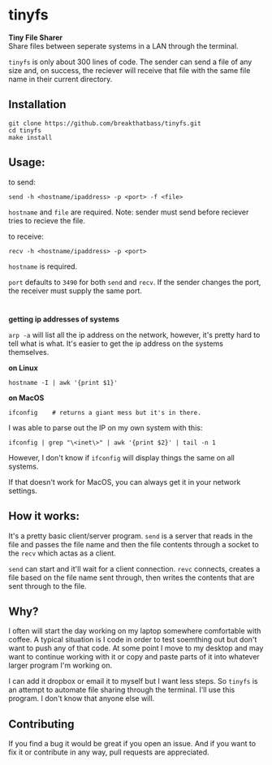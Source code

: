 # tinyfs
**Tiny File Sharer**  
Share files between seperate systems in a LAN through the terminal.  

`tinyfs` is only about 300 lines of code. The sender can send a file of any size and, on success, the reciever will receive that file with the same file name in their current directory.

## Installation
```
git clone https://github.com/breakthatbass/tinyfs.git
cd tinyfs
make install
```

## Usage:
to send:
```
send -h <hostname/ipaddress> -p <port> -f <file>
```
`hostname` and `file` are required. Note: sender must send before reciever tries to recieve the file.

to receive:
```
recv -h <hostname/ipaddress> -p <port>
```
`hostname` is required.  

`port` defaults to `3490` for both `send` and `recv`. If the sender changes the port, the receiver must supply the same port.
#
**getting ip addresses of systems**  

`arp -a` will list all the ip address on the network, however, it's pretty hard to tell what is what. It's easier to get the ip address on the systems themselves.

**on Linux**
```
hostname -I | awk '{print $1}'
```
 
**on MacOS**
```
ifconfig    # returns a giant mess but it's in there.
```
I was able to parse out the IP on my own system with this:
```
ifconfig | grep "\<inet\>" | awk '{print $2}' | tail -n 1
```
However, I don't know if `ifconfig` will display things the same on all systems.  

If that doesn't work for MacOS, you can always get it in your network settings.

## How it works:
It's a pretty basic client/server program. `send` is a server that reads in the file and passes the file name and then the file contents through a socket to the `recv` which actas as a client.

`send` can start and it'll wait for a client connection. `revc` connects, creates a file based on the file name sent through, then writes the contents that are sent through to the file.

## Why?
I often will start the day working on my laptop somewhere comfortable with coffee. A typical situation is I code in order to test soemthing out but don't want to push any of that code. At some point I move to my desktop and may want to continue working with it or copy and paste parts of it into whatever larger program I'm working on.

I can add it dropbox or email it to myself but I want less steps. So `tinyfs` is an attempt to automate file sharing through the terminal. I'll use this program. I don't know that anyone else will.

## Contributing
If you find a bug it would be great if you open an issue. And if you want to fix it or contribute in any way, pull requests are appreciated.